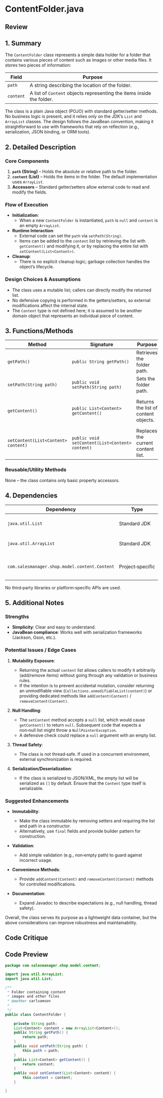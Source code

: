 # ContentFolder.java

## Review

## 1. Summary  
The `ContentFolder` class represents a simple data holder for a folder that contains various pieces of content such as images or other media files. It stores two pieces of information:

| Field | Purpose |
|-------|---------|
| `path` | A string describing the location of the folder. |
| `content` | A list of `Content` objects representing the items inside the folder. |

The class is a plain Java object (POJO) with standard getter/setter methods. No business logic is present, and it relies only on the JDK’s `List` and `ArrayList` classes. The design follows the JavaBean convention, making it straightforward to use with frameworks that rely on reflection (e.g., serialization, JSON binding, or ORM tools).

## 2. Detailed Description  
### Core Components  
1. **`path` (String)** – Holds the absolute or relative path to the folder.  
2. **`content` (List<Content>)** – Holds the items in the folder. The default implementation uses `ArrayList`.  
3. **Accessors** – Standard getter/setters allow external code to read and modify the fields.

### Flow of Execution  
- **Initialization**:  
  - When a new `ContentFolder` is instantiated, `path` is `null` and `content` is an empty `ArrayList`.  
- **Runtime Interaction**:  
  - External code can set the `path` via `setPath(String)`.  
  - Items can be added to the `content` list by retrieving the list with `getContent()` and modifying it, or by replacing the entire list with `setContent(List<Content>)`.  
- **Cleanup**:  
  - There is no explicit cleanup logic; garbage collection handles the object’s lifecycle.

### Design Choices & Assumptions  
- The class uses a mutable list; callers can directly modify the returned list.  
- No defensive copying is performed in the getters/setters, so external modifications affect the internal state.  
- The `Content` type is not defined here; it is assumed to be another domain object that represents an individual piece of content.

## 3. Functions/Methods  

| Method | Signature | Purpose | Inputs | Outputs | Side‑Effects |
|--------|-----------|---------|--------|---------|--------------|
| `getPath()` | `public String getPath()` | Retrieves the folder path. | None | The current `path` value. | None |
| `setPath(String path)` | `public void setPath(String path)` | Sets the folder path. | `String path` | None | Updates the internal `path` field. |
| `getContent()` | `public List<Content> getContent()` | Returns the list of content objects. | None | The internal `content` list. | Exposes internal list; external modifications affect state. |
| `setContent(List<Content> content)` | `public void setContent(List<Content> content)` | Replaces the current content list. | `List<Content> content` | None | Sets internal list to the provided reference. |

### Reusable/Utility Methods  
None – the class contains only basic property accessors.

## 4. Dependencies  
| Dependency | Type | Notes |
|------------|------|-------|
| `java.util.List` | Standard JDK | Interface for the collection of `Content`. |
| `java.util.ArrayList` | Standard JDK | Concrete implementation of `List`. |
| `com.salesmanager.shop.model.content.Content` | Project‑specific | Represents individual content items; not shown. |

No third‑party libraries or platform‑specific APIs are used.

## 5. Additional Notes  
### Strengths  
- **Simplicity**: Clear and easy to understand.  
- **JavaBean compliance**: Works well with serialization frameworks (Jackson, Gson, etc.).  

### Potential Issues / Edge Cases  
1. **Mutability Exposure**:  
   - Returning the actual `content` list allows callers to modify it arbitrarily (add/remove items) without going through any validation or business rules.  
   - If the intention is to prevent accidental mutation, consider returning an unmodifiable view (`Collections.unmodifiableList(content)`) or providing dedicated methods like `addContent(Content)` / `removeContent(Content)`.  

2. **Null Handling**:  
   - The `setContent` method accepts a `null` list, which would cause `getContent()` to return `null`. Subsequent code that expects a non‑null list might throw a `NullPointerException`.  
   - A defensive check could replace a `null` argument with an empty list.  

3. **Thread Safety**:  
   - The class is not thread‑safe. If used in a concurrent environment, external synchronization is required.  

4. **Serialization/Deserialization**:  
   - If the class is serialized to JSON/XML, the empty list will be serialized as `[]` by default. Ensure that the `Content` type itself is serializable.  

### Suggested Enhancements  
- **Immutability**:  
  - Make the class immutable by removing setters and requiring the list and path in a constructor.  
  - Alternatively, use `final` fields and provide builder pattern for construction.  

- **Validation**:  
  - Add simple validation (e.g., non‑empty path) to guard against incorrect usage.  

- **Convenience Methods**:  
  - Provide `addContent(Content)` and `removeContent(Content)` methods for controlled modifications.  

- **Documentation**:  
  - Expand Javadoc to describe expectations (e.g., null handling, thread safety).  

Overall, the class serves its purpose as a lightweight data container, but the above considerations can improve robustness and maintainability.

## Code Critique



## Code Preview

```java
package com.salesmanager.shop.model.content;

import java.util.ArrayList;
import java.util.List;

/**
 * Folder containing content
 * images and other files
 * @author carlsamson
 *
 */
public class ContentFolder {
	
	private String path;
	List<Content> content = new ArrayList<Content>();
	public String getPath() {
		return path;
	}
	public void setPath(String path) {
		this.path = path;
	}
	public List<Content> getContent() {
		return content;
	}
	public void setContent(List<Content> content) {
		this.content = content;
	}

}



```
